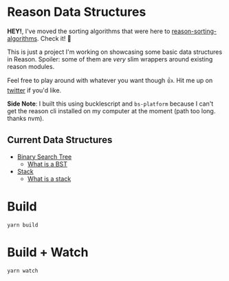 # Reason Data Structures

**HEY!**, I've moved the sorting algorithms that were here to [reason-sorting-algorithms](https://github.com/JakeDawkins/reason-sorting-algorithms). Check it! 💯

This is just a project I'm working on showcasing some basic data structures in Reason. Spoiler: some of them are _very_ slim wrappers around existing reason modules.

Feel free to play around with whatever you want though 👍. Hit me up on [twitter](https://twitter.com/jakedawkins) if you'd like.

**Side Note**: I built this using bucklescript and `bs-platform` because I can't get the reason cli installed on my computer at the moment (path too long. thanks nvm).

## Current Data Structures

- [Binary Search Tree](src/bst.re)
  - [What is a BST](https://en.wikipedia.org/wiki/Binary_search_tree)
- [Stack](src/stack.re)
  - [What is a stack](https://en.wikipedia.org/wiki/Stack_(abstract_data_type))

# Build

```
yarn build
```

# Build + Watch

```
yarn watch
```

